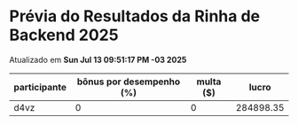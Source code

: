 # Prévia do Resultados da Rinha de Backend 2025
Atualizado em **Sun Jul 13 09:51:17 PM -03 2025**


| participante | bônus por desempenho (%) | multa ($) | lucro |
| -- | -- | -- | -- |
|	d4vz	|	0	|	0	|	284898.35	|
